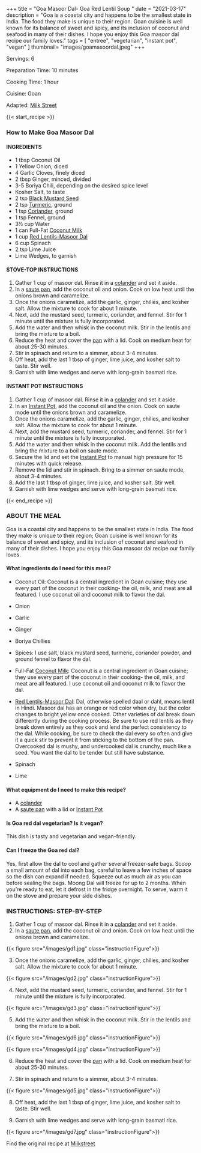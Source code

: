 +++
title = "Goa Masoor Dal- Goa Red Lentil Soup "
date = "2021-03-17"
description = "Goa is a coastal city and happens to be the smallest state in India. The food they make is unique to their region. Goan cuisine is well known for its balance of sweet and spicy, and its inclusion of coconut and seafood in many of their dishes. I hope you enjoy this Goa masoor dal recipe our family loves."
tags = [
    "entree",
    "vegetarian",
    "instant pot",
    "vegan"
]
thumbnail= "images/goamasoordal.jpeg"
+++

Servings: 6 <!--more-->

Preparation Time: 10 minutes 

Cooking Time: 1 hour 

Cuisine: Goan

Adapted: [Milk Street](https://www.177milkstreet.com/recipes/red-lentil-soup-with-coconut-milk-and-spinach-durotherm)

{{< start_recipe >}}

### How to Make Goa Masoor Dal 

#### INGREDIENTS 

* 1 tbsp Coconut Oil 
* 1 Yellow Onion, diced 
* 4 Garlic Cloves, finely diced  
* 2 tbsp Ginger, minced, divided
* 3-5 Boriya Chili, depending on the desired spice level
* Kosher Salt, to taste 
* 2 tsp [Black Mustard Seed](https://amzn.to/2Q4RC60)
* 2 tsp [Turmeric](https://amzn.to/3qQ6ZvL), ground  
* 1 tsp [Coriander](https://amzn.to/30WR1W5), ground
* 1 tsp Fennel, ground
* 3½ cup Water 
* 1 can Full-Fat [Coconut Milk](https://amzn.to/3cEP2vg) 
* 1 cup [Red Lentils-Masoor Dal](https://amzn.to/3qmuduc) 
* 6 cup Spinach 
* 2 tsp Lime Juice 
* Lime Wedges, to garnish

#### STOVE-TOP INSTRUCTIONS 

1. Gather 1 cup of masoor dal. Rinse it in a [colander](https://amzn.to/3pbS1kS) and set it aside. 
2. In a [saute pan](https://amzn.to/3lcbe51), add the coconut oil and onion. Cook on low heat until the onions brown and caramelize. 
3. Once the onions caramelize, add the garlic, ginger, chilies, and kosher salt. Allow the mixture to cook for about 1 minute. 
4. Next, add the mustard seed, turmeric, coriander, and fennel. Stir for 1 minute until the mixture is fully incorporated. 
5. Add the water and then whisk in the coconut milk. Stir in the lentils and bring the mixture to a boil. 
6. Reduce the heat and cover the [pan]((https://amzn.to/3lcbe51)) with a lid. Cook on medium heat for about 25-30 minutes. 
7. Stir in spinach and return to a simmer, about 3-4 minutes. 
8. Off heat, add the last 1 tbsp of ginger, lime juice, and kosher salt to taste. Stir well. 
9. Garnish with lime wedges and serve with long-grain basmati rice.

#### INSTANT POT INSTRUCTIONS 

1. Gather 1 cup of masoor dal. Rinse it in a [colander](https://amzn.to/3pbS1kS) and set it aside. 
2. In an [Instant Pot](https://amzn.to/3qfNYCZ), add the coconut oil and the onion. Cook on saute mode until the onions brown and caramelize. 
3. Once the onions caramelize, add the garlic, ginger, chilies, and kosher salt. Allow the mixture to cook for about 1 minute. 
4. Next, add the mustard seed, turmeric, coriander, and fennel. Stir for 1 minute until the mixture is fully incorporated. 
5. Add the water and then whisk in the coconut milk. Add the lentils and bring the mixture to a boil on saute mode. 
6. Secure the lid and set the [Instant Pot](https://amzn.to/3qfNYCZ) to manual high pressure for 15 minutes with quick release. 
7. Remove the lid and stir in spinach. Bring to a simmer on saute mode, about 3-4 minutes. 
8. Add the last 1 tbsp of ginger, lime juice, and kosher salt. Stir well. 
9. Garnish with lime wedges and serve with long-grain basmati rice. 

{{< end_recipe >}}

### ABOUT THE MEAL 

Goa is a coastal city and happens to be the smallest state in India. The food they make is unique to their region; Goan cuisine is well known for its balance of sweet and spicy, and its inclusion of coconut and seafood in many of their dishes. I hope you enjoy this Goa masoor dal recipe our family loves.

#### What ingredients do I need for this meal?

* Coconut Oil: Coconut is a central ingredient in Goan cuisine; they use every part of the coconut in their cooking- the oil, milk, and meat are all featured. I use coconut oil and coconut milk to flavor the dal.  

* Onion 

* Garlic 

* Ginger 

* Boriya Chillies 

* Spices: I use salt, black mustard seed, turmeric, coriander powder, and ground fennel to flavor the dal. 

* Full-Fat [Coconut Milk](https://amzn.to/3cEP2vg): Coconut is a central ingredient in Goan cuisine; they use every part of the coconut in their cooking- the oil, milk, and meat are all featured. I use coconut oil and coconut milk to flavor the dal.  

* [Red Lentils-Masoor Dal](https://amzn.to/3qmuduc): Dal, otherwise spelled daal or dahl, means lentil in Hindi. Masoor dal has an orange or red color when dry, but the color changes to bright yellow once cooked. Other varieties of dal break down differently during the cooking process. Be sure to use red lentils as they break down entirely as they cook and lend the perfect consistency to the dal. While cooking, be sure to check the dal every so often and give it a quick stir to prevent it from sticking to the bottom of the pan. Overcooked dal is mushy, and undercooked dal is crunchy, much like a seed. You want the dal to be tender but still have substance.

* Spinach 

* Lime 

#### What equipment do I need to make this recipe?

* A [colander](https://amzn.to/3pbS1kS)  
* A [saute pan](https://amzn.to/3lcbe51) with a lid or [Instant Pot](https://amzn.to/3qfNYCZ)

#### Is Goa red dal vegetarian? Is it vegan? 

This dish is tasty and vegetarian and vegan-friendly. 

#### Can I freeze the Goa red dal?

Yes, first allow the dal to cool and gather several freezer-safe bags. Scoop a small amount of dal into each bag, careful to leave a few inches of space so the dish can expand if needed. Squeeze out as much air as you can before sealing the bags. Moong Dal will freeze for up to 2 months. When you’re ready to eat, let it defrost in the fridge overnight. To serve, warm it on the stove and prepare your side dishes.

### INSTRUCTIONS: STEP-BY-STEP

1. Gather 1 cup of masoor dal. Rinse it in a [colander](https://amzn.to/3pbS1kS) and set it aside. 
2. In a [saute pan](https://amzn.to/3lcbe51), add the coconut oil and onion. Cook on low heat until the onions brown and caramelize. 

{{< figure src="/images/gd1.jpg" class="instructionFigure">}}

3. Once the onions caramelize, add the garlic, ginger, chilies, and kosher salt. Allow the mixture to cook for about 1 minute. 

{{< figure src="/images/gd2.jpg" class="instructionFigure">}}

4. Next, add the mustard seed, turmeric, coriander, and fennel. Stir for 1 minute until the mixture is fully incorporated. 

{{< figure src="/images/gd3.jpg" class="instructionFigure">}}

5. Add the water and then whisk in the coconut milk. Stir in the lentils and bring the mixture to a boil. 

{{< figure src="/images/gd6.jpg" class="instructionFigure">}}

{{< figure src="/images/gd4.jpg" class="instructionFigure">}}

6. Reduce the heat and cover the [pan]((https://amzn.to/3lcbe51)) with a lid. Cook on medium heat for about 25-30 minutes. 

7. Stir in spinach and return to a simmer, about 3-4 minutes.  

{{< figure src="/images/gd5.jpg" class="instructionFigure">}}

8. Off heat, add the last 1 tbsp of ginger, lime juice, and kosher salt to taste. Stir well.
 
9. Garnish with lime wedges and serve with long-grain basmati rice.

{{< figure src="/images/gd7.jpg" class="instructionFigure">}}

Find the original recipe at [Milkstreet](https://www.177milkstreet.com/recipes/red-lentil-soup-with-coconut-milk-and-spinach-durotherm)
